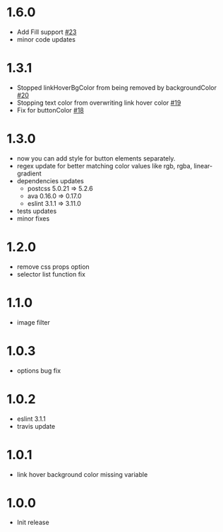 # 1.6.0
- Add Fill support [#23](https://github.com/shiwaforce/postcss-high-contrast/pull/23)
- minor code updates
# 1.3.1
- Stopped linkHoverBgColor from being removed by backgroundColor [#20](https://github.com/iamfrntdv/postcss-high-contrast/pull/20)
- Stopping text color from overwriting link hover color [#19](https://github.com/iamfrntdv/postcss-high-contrast/pull/19)
- Fix for buttonColor [#18](https://github.com/iamfrntdv/postcss-high-contrast/pull/18)
# 1.3.0
- now you can add style for button elements separately.
- regex update for better matching color values like rgb, rgba, linear-gradient
- dependencies updates
	- postcss 5.0.21 => 5.2.6
	- ava 0.16.0 => 0.17.0
	- eslint 3.1.1 => 3.11.0
- tests updates
- minor fixes
# 1.2.0
- remove css props option
- selector list function fix
# 1.1.0
- image filter
# 1.0.3
- options bug fix
# 1.0.2
- eslint 3.1.1
- travis update
# 1.0.1
- link hover background color missing variable
# 1.0.0
- Init release
